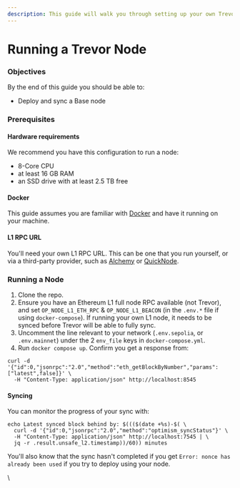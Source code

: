 ```yaml
---
description: This guide will walk you through setting up your own Trevor Node.
---
```


# Running a Trevor Node

### Objectives[​](https://docs.base.org/tutorials/run-a-base-node#objectives) <a href="#objectives" id="objectives"></a>

By the end of this guide you should be able to:

* Deploy and sync a Base node

### Prerequisites[​](https://docs.base.org/tutorials/run-a-base-node#prerequisites) <a href="#prerequisites" id="prerequisites"></a>

#### Hardware requirements[​](https://docs.base.org/tutorials/run-a-base-node#hardware-requirements) <a href="#hardware-requirements" id="hardware-requirements"></a>

We recommend you have this configuration to run a node:

* 8-Core CPU
* at least 16 GB RAM
* an SSD drive with at least 2.5 TB free

#### Docker[​](https://docs.base.org/tutorials/run-a-base-node#docker) <a href="#docker" id="docker"></a>

This guide assumes you are familiar with [Docker](https://www.docker.com/) and have it running on your machine.

#### L1 RPC URL[​](https://docs.base.org/tutorials/run-a-base-node#l1-rpc-url) <a href="#l1-rpc-url" id="l1-rpc-url"></a>

You'll need your own L1 RPC URL. This can be one that you run yourself, or via a third-party provider, such as [Alchemy](https://www.alchemy.com/) or [QuickNode](https://www.quicknode.com/).

### Running a Node[​](https://docs.base.org/tutorials/run-a-base-node#running-a-node) <a href="#running-a-node" id="running-a-node"></a>

1. Clone the repo.
2. Ensure you have an Ethereum L1 full node RPC available (not Trevor), and set `OP_NODE_L1_ETH_RPC` & `OP_NODE_L1_BEACON` (in the `.env.*` file if using `docker-compose`). If running your own L1 node, it needs to be synced before Trevor will be able to fully sync.
3. Uncomment the line relevant to your network (`.env.sepolia`, or `.env.mainnet`) under the 2 `env_file` keys in `docker-compose.yml`.
4. Run `docker compose up`. Confirm you get a response from:

```
curl -d '{"id":0,"jsonrpc":"2.0","method":"eth_getBlockByNumber","params":["latest",false]}' \
  -H "Content-Type: application/json" http://localhost:8545
```

#### Syncing[​](https://docs.base.org/tutorials/run-a-base-node#syncing) <a href="#syncing" id="syncing"></a>

You can monitor the progress of your sync with:

```
echo Latest synced block behind by: $((($(date +%s)-$( \
  curl -d '{"id":0,"jsonrpc":"2.0","method":"optimism_syncStatus"}' \
  -H "Content-Type: application/json" http://localhost:7545 | \
  jq -r .result.unsafe_l2.timestamp))/60)) minutes
```

You'll also know that the sync hasn't completed if you get `Error: nonce has already been used` if you try to deploy using your node.

\
